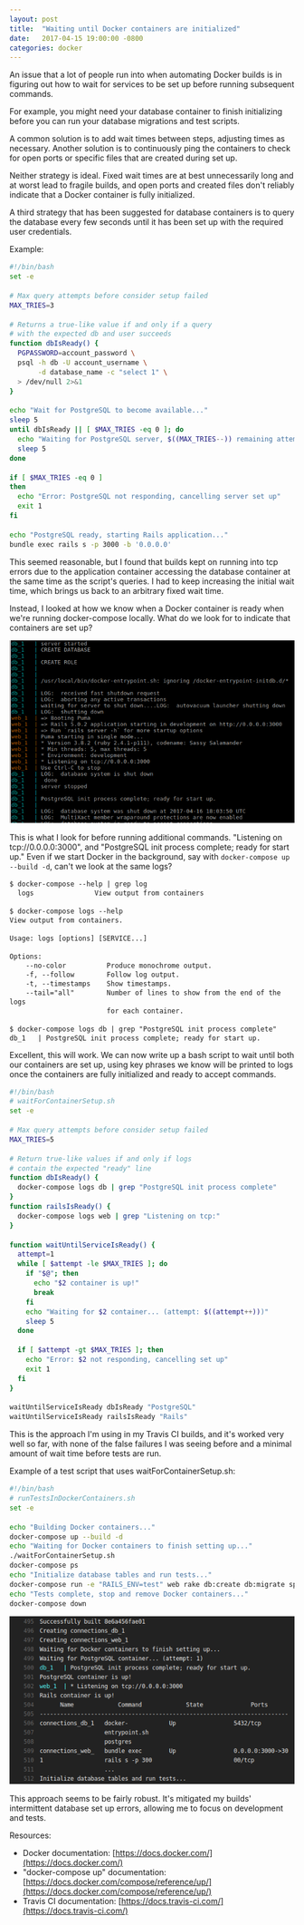 ```yaml
---
layout: post
title:  "Waiting until Docker containers are initialized"
date:   2017-04-15 19:00:00 -0800
categories: docker
---
```


An issue that a lot of people run into when automating Docker builds is in figuring out how to wait for services to be set up before running subsequent commands.

For example, you might need your database container to finish initializing before you can run your database migrations and test scripts.

A common solution is to add wait times between steps, adjusting times as necessary.  Another solution is to continuously ping the containers to check for open ports or specific files that are created during set up.

Neither strategy is ideal.  Fixed wait times are at best unnecessarily long and at worst lead to fragile builds, and open ports and created files don't reliably indicate that a Docker container is fully initialized.

A third strategy that has been suggested for database containers is to query the database every few seconds until it has been set up with the required user credentials.

Example:

```bash
#!/bin/bash
set -e

# Max query attempts before consider setup failed
MAX_TRIES=3

# Returns a true-like value if and only if a query
# with the expected db and user succeeds
function dbIsReady() {
  PGPASSWORD=account_password \
  psql -h db -U account_username \
       -d database_name -c "select 1" \
  > /dev/null 2>&1
}

echo "Wait for PostgreSQL to become available..."
sleep 5
until dbIsReady || [ $MAX_TRIES -eq 0 ]; do
  echo "Waiting for PostgreSQL server, $((MAX_TRIES--)) remaining attempts..."
  sleep 5
done

if [ $MAX_TRIES -eq 0 ]
then
  echo "Error: PostgreSQL not responding, cancelling server set up"
  exit 1
fi

echo "PostgreSQL ready, starting Rails application..."
bundle exec rails s -p 3000 -b '0.0.0.0'
```

This seemed reasonable, but I found that builds kept on running into tcp errors due to the application container accessing the database container at the same time as the script's queries.  I had to keep increasing the initial wait time, which brings us back to an arbitrary fixed wait time.

Instead, I looked at how we know when a Docker container is ready when we're running docker-compose locally.  What do we look for to indicate that containers are set up?

![alt text](/images/20170415_dockerComposeUpOutput.png "Console output from 'docker-compose up'")

This is what I look for before running additional commands.  "Listening on tcp://0.0.0.0:3000", and "PostgreSQL init process complete; ready for start up."  Even if we start Docker in the background, say with ```docker-compose up --build -d```, can't we look at the same logs?

```text
$ docker-compose --help | grep log
  logs               View output from containers

$ docker-compose logs --help
View output from containers.

Usage: logs [options] [SERVICE...]

Options:
    --no-color          Produce monochrome output.
    -f, --follow        Follow log output.
    -t, --timestamps    Show timestamps.
    --tail="all"        Number of lines to show from the end of the logs
                        for each container.

$ docker-compose logs db | grep "PostgreSQL init process complete"
db_1   | PostgreSQL init process complete; ready for start up.
```

Excellent, this will work.  We can now write up a bash script to wait until both our containers are set up, using key phrases we know will be printed to logs once the containers are fully initialized and ready to accept commands.

```bash
#!/bin/bash
# waitForContainerSetup.sh
set -e

# Max query attempts before consider setup failed
MAX_TRIES=5

# Return true-like values if and only if logs
# contain the expected "ready" line
function dbIsReady() {
  docker-compose logs db | grep "PostgreSQL init process complete"
}
function railsIsReady() {
  docker-compose logs web | grep "Listening on tcp:"
}

function waitUntilServiceIsReady() {
  attempt=1
  while [ $attempt -le $MAX_TRIES ]; do
    if "$@"; then
      echo "$2 container is up!"
      break
    fi
    echo "Waiting for $2 container... (attempt: $((attempt++)))"
    sleep 5
  done

  if [ $attempt -gt $MAX_TRIES ]; then
    echo "Error: $2 not responding, cancelling set up"
    exit 1
  fi
}

waitUntilServiceIsReady dbIsReady "PostgreSQL"
waitUntilServiceIsReady railsIsReady "Rails"
```

This is the approach I'm using in my Travis CI builds, and it's worked very well so far, with none of the false failures I was seeing before and a minimal amount of wait time before tests are run.

Example of a test script that uses waitForContainerSetup.sh:

```bash
#!/bin/bash
# runTestsInDockerContainers.sh
set -e

echo "Building Docker containers..."
docker-compose up --build -d
echo "Waiting for Docker containers to finish setting up..."
./waitForContainerSetup.sh
docker-compose ps
echo "Initialize database tables and run tests..."
docker-compose run -e "RAILS_ENV=test" web rake db:create db:migrate spec
echo "Tests complete, stop and remove Docker containers..."
docker-compose down
```

![alt text](/images/20170415_travisCIWaitForDocker.png "Travis CI waiting for containers to be set up before running database migration and tests")

This approach seems to be fairly robust.  It's mitigated my builds' intermittent database set up errors, allowing me to focus on development and tests.

Resources:

* Docker documentation: [https://docs.docker.com/](https://docs.docker.com/)
* "docker-compose up" documentation: [https://docs.docker.com/compose/reference/up/](https://docs.docker.com/compose/reference/up/)
* Travis CI documentation: [https://docs.travis-ci.com/](https://docs.travis-ci.com/)
